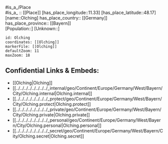 ﻿---
location: [48.17,11.33] 
mapzoom: [7,12] 
mapmarker: city 
type: City
tags:
- geo/City


SpocWebEntityId: 33086
isDeleted: false
confidential: public

---
#is_a_/Place  
#is_a_ :: [[Place]] 
[has_place_longitude::11.33] 
[has_place_latitude::48.17] 
[name::Olching] 
has_place_country:: [[Germany]]  
has_place_province:: [[Bayern]]  
[Population::] 
[Unknown::] 


```leaflet
id: Olching
coordinates: [[Olching]] 
markerFile: [[Olching]] 
defaultZoom: 11 
maxZoom: 18
```


## Confidential Links & Embeds: 
- [[Olching|Olching]]  
- [[../../../../../../../../_internal/geo/Continent/Europe/Germany/West/Bayern/City/Olching.internal|Olching.internal]] 
- [[../../../../../../../../_protect/geo/Continent/Europe/Germany/West/Bayern/City/Olching.protect|Olching.protect]] 
- [[../../../../../../../../_private/geo/Continent/Europe/Germany/West/Bayern/City/Olching.private|Olching.private]] 
- [[../../../../../../../../_personal/geo/Continent/Europe/Germany/West/Bayern/City/Olching.personal|Olching.personal]] 
- [[../../../../../../../../_secret/geo/Continent/Europe/Germany/West/Bayern/City/Olching.secret|Olching.secret]] 
